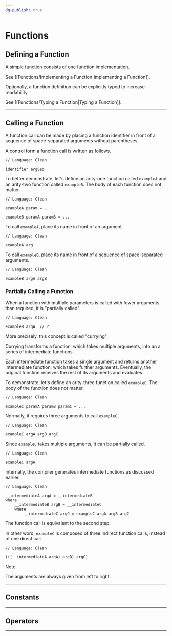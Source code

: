```yaml
---
dg-publish: true
---
```


# Functions

## Defining a Function

A simple function consists of one function implementation.

See [[Functions/Implementing a Function|Implementing a Function]].

Optionally, a function definition can be explicitly typed to increase readability.

See [[Functions/Typing a Function|Typing a Function]].

---

## Calling a Function

A function call can be made by placing a function identifier in front of a sequence of space-separated arguments without parentheses.

A control form a function call is written as follows.

```Clean
// Language: Clean

identifier argSeq
```

To better demonstrate, let's define an arity-one function called `exampleA` and an arity-two function called `exampleB`.
The body of each function does not matter.

```Clean
// Language: Clean

exampleA param = ...

exampleB paramA paramB = ...
```

To call `exampleA`, place its name in front of an argument.

```Clean
// Language: Clean

exampleA arg
```

To call `exampleB`, place its name in front of a sequence of space-separated arguments.

```Clean
// Language: Clean

exampleB argA argB
```

### Partially Calling a Function

When a function with multiple parameters is called with fewer arguments than required, it is "partially called".

```Clean
// Language: Clean

exampleB argA  // ?
```

More precisely, this concept is called "currying".

Currying transforms a function, which takes multiple arguments, into an a series of intermediate functions.

Each intermediate function takes a single argument and returns another intermediate function, which takes further arguments.
Eventually, the original function receives the rest of its arguments and evaluates.

To demonstrate, let's define an arity-three function called `exampleC`.
The body of the function does not matter.

```Clean
// Language: Clean

exampleC paramA paramB paramC = ...
```

Normally, it requires three arguments to call `exampleC`.

```Clean
// Language: Clean

exampleC argA argB argC
```

Since `exampleC` takes multiple arguments, it can be partially called.

```Clean
// Language: Clean

exampleC argA
```

Internally, the compiler generates intermediate functions as discussed earlier.

```Clean
// Language: Clean

__intermediateA argA = __intermediateB
where
    __intermediateB argB = __intermediateC
    where
        __intermediateC argC = exampleC argA argB argC
```

The function call is equivalent to the second step.

In other word, `exampleC` is composed of three indirect function calls, instead of one direct call.

```Clean
// Language: Clean

(((__intermediateA argA) argB) argC)
```

> [!note]
> The arguments are always given from left to right.

---

## Constants

---

## Operators

---